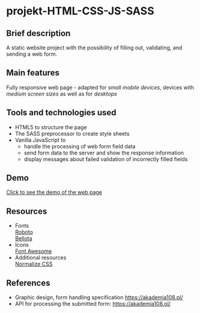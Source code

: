 # projekt-HTML-CSS-JS-SASS

## Brief description 
A static website project with the possibility of filling out, validating, and sending a web form.

## Main features
Fully responsive web page - adapted for _small mobile devices_, devices with _medium screen sizes_ as well as for _desktops_

## Tools and technologies used
- HTML5 to structure the page
- The SASS preprocessor to create style sheets 
- Vanilla JavaScript to
    + handle the processing of web form field data
    + send form data to the server and show the response information
    + display messages about failed validation of incorrectly filled fields

## Demo 
[Click to see the demo of the web page](https://den0702.github.io/projekt-HTML-CSS-JS-SASS/)

## Resources
- Fonts  
    [Roboto](https://fonts.google.com/specimen/Roboto)  
    [Bellota](https://fonts.google.com/specimen/Bellota)  
- Icons  
    [Font Awesome](https://use.fontawesome.com/releases/v5.0.7/css/all.css)  
- Additional resources  
    [Normalize CSS](https://github.com/kristerkari/normalize.scss/blob/master/_normalize.scss)
    
## References
- Graphic design, form handling specification
    https://akademia108.pl/
- API for processing the submitted form:
    https://akademia108.pl/
    

    
